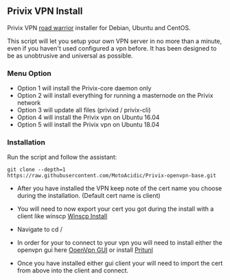 ## Privix VPN Install
Privix VPN [road warrior](http://en.wikipedia.org/wiki/Road_warrior_%28computing%29) installer for Debian, Ubuntu and CentOS.

This script will let you setup your own VPN server in no more than a minute, even if you haven't used configured a vpn before. It has been designed to be as unobtrusive and universal as possible.

### Menu Option
* Option 1 will install the Privix-core daemon only
* Option 2 will install everything for running a masternode on the Privix network
* Option 3 will update all files (privixd / privix-cli)
* Option 4 will install the Privix vpn on Ubuntu 16.04
* Option 5 will install the Privix vpn on Ubuntu 18.04

### Installation
Run the script and follow the assistant:

```
git clone --depth=1 https://raw.githubusercontent.com/MotoAcidic/Privix-openvpn-base.git
```

* After you have installed the VPN keep note of the cert name you choose during the installation. (Default cert name is client)

* You will need to now export your cert you got during the install with a client like winscp [Winscp Install](https://winscp.net/eng/index.php)

* Navigate to cd /

* In order for your to connect to your vpn you will need to install either the openvpn gui here [OoenVpn GUI](https://openvpn.net/community-downloads/)
or install [Pritunl](https://client.pritunl.com/)

* Once you have installed either gui client your will need to import the cert from above into the client and connect.

